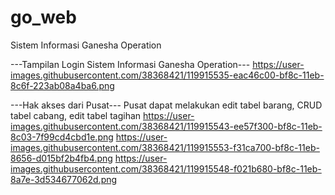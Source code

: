 # go_web
Sistem Informasi Ganesha Operation

---Tampilan Login Sistem Informasi Ganesha Operation---
https://user-images.githubusercontent.com/38368421/119915535-eac46c00-bf8c-11eb-8c6f-223ab08a4ba6.png

---Hak akses dari Pusat---
Pusat dapat melakukan edit tabel barang, CRUD tabel cabang, edit tabel tagihan
https://user-images.githubusercontent.com/38368421/119915543-ee57f300-bf8c-11eb-8c03-7f99cd4cbd1e.png
https://user-images.githubusercontent.com/38368421/119915553-f31ca700-bf8c-11eb-8656-d015bf2b4fb4.png
https://user-images.githubusercontent.com/38368421/119915548-f021b680-bf8c-11eb-8a7e-3d534677062d.png

